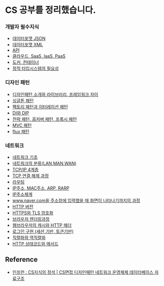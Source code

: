# CS 공부를 정리했습니다.


### 개발자 필수지식
- [데이터포맷 JSON](https://github.com/RyuJungSik/Study/blob/main/CS/(01)%EB%8D%B0%EC%9D%B4%ED%84%B0%ED%8F%AC%EB%A7%B7%20JSON.md)
- [데이터포맷 XML](https://github.com/RyuJungSik/Study/blob/main/CS/(02)%EB%8D%B0%EC%9D%B4%ED%84%B0%ED%8F%AC%EB%A7%B7%20XML.md)
- [API](https://github.com/RyuJungSik/Study/blob/main/CS/(03)API.md)
- [클라우드, SaaS, IaaS, PaaS](https://github.com/RyuJungSik/Study/blob/main/CS/(04)%ED%81%B4%EB%9D%BC%EC%9A%B0%EB%93%9C%2C%20SaaS%2C%20IaaS%2C%20PaaS.md)
- [도커, 컨테이너](https://github.com/RyuJungSik/Study/blob/main/CS/(05)%EB%8F%84%EC%BB%A4%2C%20%EC%BB%A8%ED%85%8C%EC%9D%B4%EB%84%88.md)
- [정적 타입시스템의 필요성](https://github.com/RyuJungSik/Study/blob/main/CS/(06)%EC%A0%95%EC%A0%81%20%ED%83%80%EC%9E%85%EC%8B%9C%EC%8A%A4%ED%85%9C%EC%9D%98%20%ED%95%84%EC%9A%94%EC%84%B1.md)

### 디자인 패턴
- [디자인패턴 소개와 라이브러리, 프레임워크 차이](https://github.com/RyuJungSik/Study/blob/main/CS/(07)%EB%94%94%EC%9E%90%EC%9D%B8%ED%8C%A8%ED%84%B4%20%EC%86%8C%EA%B0%9C%EC%99%80%20%EB%9D%BC%EC%9D%B4%EB%B8%8C%EB%9F%AC%EB%A6%AC%2C%20%ED%94%84%EB%A0%88%EC%9E%84%EC%9B%8C%ED%81%AC%20%EC%B0%A8%EC%9D%B4.md)
- [싱글톤 패턴](https://github.com/RyuJungSik/Study/blob/main/CS/(08)%EC%8B%B1%EA%B8%80%ED%86%A4%20%ED%8C%A8%ED%84%B4.md)
- [팩토리 패턴과 이터레이션 패턴](https://github.com/RyuJungSik/Study/blob/main/CS/(09)%ED%8C%A9%ED%86%A0%EB%A6%AC%20%ED%8C%A8%ED%84%B4%EA%B3%BC%20%EC%9D%B4%ED%84%B0%EB%A0%88%EC%9D%B4%EC%85%98%20%ED%8C%A8%ED%84%B4.md)
- [DI와 DIP](https://github.com/RyuJungSik/Study/blob/main/CS/(10)DI%EC%99%80%20DIP.md)
- [전략 패턴, 옵저버 패턴, 프록시 패턴](https://github.com/RyuJungSik/Study/blob/main/CS/(11)%EC%A0%84%EB%9E%B5%20%ED%8C%A8%ED%84%B4%2C%20%EC%98%B5%EC%A0%80%EB%B2%84%20%ED%8C%A8%ED%84%B4%2C%20%ED%94%84%EB%A1%9D%EC%8B%9C%20%ED%8C%A8%ED%84%B4.md)
- [MVC 패턴](https://github.com/RyuJungSik/Study/blob/main/CS/(12)MVC%20%ED%8C%A8%ED%84%B4.md)
- [flux 패턴](https://github.com/RyuJungSik/Study/blob/main/CS/(13)flux%ED%8C%A8%ED%84%B4.md)

### 네트워크
- [네트워크 기초](https://github.com/RyuJungSik/Study/blob/main/CS/(14)%EB%84%A4%ED%8A%B8%EC%9B%8C%ED%81%AC%20%EA%B8%B0%EC%B4%88.md)
- [네트워크의 분류(LAN,MAN,WAN)](https://github.com/RyuJungSik/Study/blob/main/CS/(15)%EB%84%A4%ED%8A%B8%EC%9B%8C%ED%81%AC%EC%9D%98%20%EB%B6%84%EB%A5%98(LAN%2CMAN%2CWAN).md)
- [TCP/IP 4계층](https://github.com/RyuJungSik/Study/blob/main/CS/(16)TCP%2CIP%204%EA%B3%84%EC%B8%B5.md)
- [TCP 연결,해제 과정](https://github.com/RyuJungSik/Study/blob/main/CS/(17)TCP%20%EC%97%B0%EA%B2%B0%2C%ED%95%B4%EC%A0%9C%20%EA%B3%BC%EC%A0%95.md)
- [라우팅](https://github.com/RyuJungSik/Study/blob/main/CS/(18)%EB%9D%BC%EC%9A%B0%ED%8C%85.md)
- [IP주소, MAC주소, ARP, RARP](https://github.com/RyuJungSik/Study/blob/main/CS/(19)IP%EC%A3%BC%EC%86%8C%2C%20MAC%EC%A3%BC%EC%86%8C%2C%20ARP%2C%20RARP.md)
- [IP주소체계](https://github.com/RyuJungSik/Study/blob/main/CS/(20)IP%EC%A3%BC%EC%86%8C%EC%B2%B4%EA%B3%84.md)
- [www.naver.com을 주소창에 입력했을 때 화면이 나타나기까지의 과정
](https://github.com/RyuJungSik/Study/blob/main/CS/(21)%EC%9B%B9%ED%8E%98%EC%9D%B4%EC%A7%80%EA%B0%80%20%EB%82%98%ED%83%80%EB%82%98%EB%8A%94%20%EA%B3%BC%EC%A0%95.md)
- [HTTP 버전](https://github.com/RyuJungSik/Study/blob/main/CS/(22)HTTP%20%EB%B2%84%EC%A0%84.md)
- [HTTPS와 TLS 암호화
](https://github.com/RyuJungSik/Study/blob/main/CS/(23)HTTPS%EC%99%80%20TLS%20%EC%95%94%ED%98%B8%ED%99%94.md)
- [브라우저 렌더링과정](https://github.com/RyuJungSik/Study/blob/main/CS/(24)%EB%B8%8C%EB%9D%BC%EC%9A%B0%EC%A0%80%20%EB%A0%8C%EB%8D%94%EB%A7%81%EA%B3%BC%EC%A0%95.md)
- [웹브라우저의 캐시와 HTTP 헤더](https://github.com/RyuJungSik/Study/blob/main/CS/(25)%EC%9B%B9%EB%B8%8C%EB%9D%BC%EC%9A%B0%EC%A0%80%EC%9D%98%20%EC%BA%90%EC%8B%9C%EC%99%80%20HTTP%20%ED%97%A4%EB%8D%94.md)
- [로그인 구현 (세션 기반, 토큰기반)](https://github.com/RyuJungSik/Study/blob/main/CS/(26)%EB%A1%9C%EA%B7%B8%EC%9D%B8%20%EA%B5%AC%ED%98%84%20(%EC%84%B8%EC%85%98%20%EA%B8%B0%EB%B0%98%2C%20%ED%86%A0%ED%81%B0%EA%B8%B0%EB%B0%98).md)
- [직렬화와 역직렬화](https://github.com/RyuJungSik/Study/blob/main/CS/(27)%EC%A7%81%EB%A0%AC%ED%99%94%EC%99%80%20%EC%97%AD%EC%A7%81%EB%A0%AC%ED%99%94.md)
- [HTTP 상태코드와 메서드](https://github.com/RyuJungSik/Study/blob/main/CS/(28)HTTP%20%EC%83%81%ED%83%9C%EC%BD%94%EB%93%9C%EC%99%80%20%EB%A9%94%EC%84%9C%EB%93%9C.md)





## Reference
- [인프런 : CS지식의 정석 | CS면접 디자인패턴 네트워크 운영체제 데이터베이스 자료구조](https://www.inflearn.com/course/%EA%B0%9C%EB%B0%9C%EC%9E%90-%EB%A9%B4%EC%A0%91-cs-%ED%8A%B9%EA%B0%95/dashboard)

